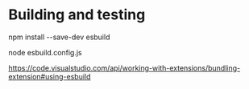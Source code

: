 # Building and testing

npm install --save-dev esbuild

node esbuild.config.js

https://code.visualstudio.com/api/working-with-extensions/bundling-extension#using-esbuild